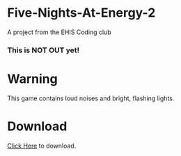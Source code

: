 # Five-Nights-At-Energy-2
A project from the EHIS Coding club
### This is NOT OUT yet!

# Warning
This game contains loud noises and bright, flashing lights.

# Download
[Click Here]() to download.